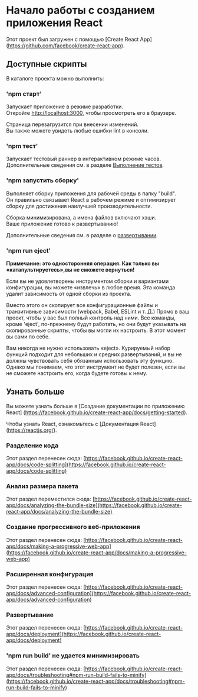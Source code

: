 #  Начало работы с созданием приложения React

Этот проект был загружен с помощью [Create React App] (https://github.com/facebook/create-react-app).

##  Доступные скрипты

В каталоге проекта можно выполнить:

### 'npm старт'

Запускает приложение в режиме разработки.\
Откройте [http://localhost:3000](http://localhost:3000), чтобы просмотреть его в браузере.

Страница перезагрузится при внесении изменений.\
Вы также можете увидеть любые ошибки lint в консоли.

### 'npm тест'

Запускает тестовый раннер в интерактивном режиме часов.\
Дополнительные сведения см. в разделе [Выполнение тестов](https://facebook.github.io/create-react-app/docs/running-tests).

### 'npm запустить сборку'

Выполняет сборку приложения для рабочей среды в папку "build".\
Он правильно связывает React в рабочем режиме и оптимизирует сборку для достижения наилучшей производительности.

Сборка минимизирована, а имена файлов включают хэши.\
Ваше приложение готово к развертыванию!

Дополнительные сведения см. в разделе о [развертывании](https://facebook.github.io/create-react-app/docs/deployment).

### 'npm run eject'

**Примечание: это односторонняя операция. Как только вы «катапультируетесь»,вы не сможете вернуться!**

Если вы не удовлетворены инструментом сборки и вариантами конфигурации, вы можете «извлечь» в любое время. Эта команда удалит зависимость от одной сборки из проекта.

Вместо этого он скопирует все конфигурационные файлы и транзитивные зависимости (webpack, Babel, ESLint и т. Д.) Прямо в ваш проект, чтобы у вас был полный контроль над ними. Все команды, кроме 'eject', по-прежнему будут работать, но они будут указывать на скопированные скрипты, чтобы вы могли их настроить. В этот момент вы сами по себе.

Вам никогда не нужно использовать «eject». Курируемый набор функций подходит для небольших и средних развертываний, и вы не должны чувствовать себя обязанным использовать эту функцию. Однако мы понимаем, что этот инструмент не будет полезен, если вы не сможете настроить его, когда будете готовы к нему.

##  Узнать больше

Вы можете узнать больше в [Создание документации по приложению React] (https://facebook.github.io/create-react-app/docs/getting-started).

Чтобы узнать React, ознакомьтесь с [Документация React] (https://reactjs.org/).

###  Разделение кода

Этот раздел перенесен сюда: [https://facebook.github.io/create-react-app/docs/code-splitting](https://facebook.github.io/create-react-app/docs/code-splitting)

###  Анализ размера пакета

Этот раздел переместился сюда: [https://facebook.github.io/create-react-app/docs/analyzing-the-bundle-size](https://facebook.github.io/create-react-app/docs/analyzing-the-bundle-size)

###  Создание прогрессивного веб-приложения

Этот раздел перенесен сюда: [https://facebook.github.io/create-react-app/docs/making-a-progressive-web-app](https://facebook.github.io/create-react-app/docs/making-a-progressive-web-app)

###  Расширенная конфигурация

Этот раздел перенесен сюда: [https://facebook.github.io/create-react-app/docs/advanced-configuration](https://facebook.github.io/create-react-app/docs/advanced-configuration)

###  Развертывание

Этот раздел перенесен сюда: [https://facebook.github.io/create-react-app/docs/deployment](https://facebook.github.io/create-react-app/docs/deployment)

###   'npm run build' не удается минимизировать

Этот раздел перенесен сюда: [https://facebook.github.io/create-react-app/docs/troubleshooting#npm-run-build-fails-to-minify](https://facebook.github.io/create-react-app/docs/troubleshooting#npm-run-build-fails-to-minify)

